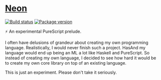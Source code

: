 # [Neon][]

[![Build status](https://img.shields.io/travis/tfausak/purescript-neon/master.svg)](https://travis-ci.org/tfausak/purescript-neon)
[![Package version](https://img.shields.io/bower/v/purescript-neon.svg)](https://github.com/tfausak/purescript-neon/releases)

:zap: An experimental PureScript prelude.

I often have delusions of grandeur about creating my own programming language.
Realistically, I would never finish such a project. HasAnd my language would end
up being an ML a lot like Haskell and PureScript. So instead of creating my own
language, I decided to see how hard it would be to create my own core library
on top of an existing language.

This is just an experiment. Please don't take it seriously.

[neon]: https://github.com/tfausak/purescript-neon
